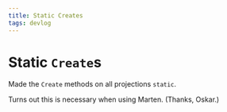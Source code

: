 ```yaml
---
title: Static Creates
tags: devlog
---
```


# Static `Create`s

Made the `Create` methods on all projections `static`.

Turns out this is necessary when using Marten. (Thanks, Oskar.)
